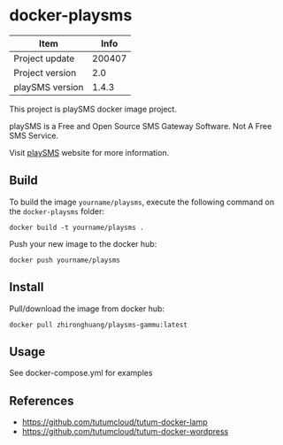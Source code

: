 # docker-playsms

| Item            | Info   |
| --------------- | ------ |
| Project update  | 200407 |
| Project version | 2.0    |
| playSMS version | 1.4.3  |

This project is playSMS docker image project.

playSMS is a Free and Open Source SMS Gateway Software. Not A Free SMS Service.

Visit [playSMS](http://playsms.org) website for more information.

## Build

To build the image `yourname/playsms`, execute the following command on the `docker-playsms` folder:

    docker build -t yourname/playsms .

Push your new image to the docker hub:

    docker push yourname/playsms

## Install

Pull/download the image from docker hub:

    docker pull zhironghuang/playsms-gammu:latest

## Usage

See docker-compose.yml for examples

## References

- https://github.com/tutumcloud/tutum-docker-lamp
- https://github.com/tutumcloud/tutum-docker-wordpress
